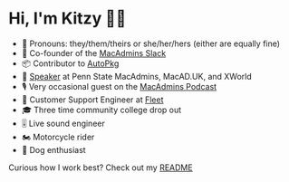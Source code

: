 # Hi, I'm Kitzy 👋🏻

- 👤 Pronouns: they/them/theirs or she/her/hers (either are equally fine)
- 💬 Co-founder of the [MacAdmins Slack](https://www.macadmins.org/)
- 📦 Contributor to [AutoPkg](https://github.com/autopkg/kitzy-recipes)
- 🎤 [Speaker](https://kitzy.com/talks/) at Penn State MacAdmins, MacAD.UK, and XWorld
- 🎙️ Very occasional guest on the [MacAdmins Podcast](https://kitzy.com/podcasts/)
- 💼 Customer Support Engineer at [Fleet](https://github.com/fleetdm)
- 🎓 Three time community college drop out
- 🎚️ Live sound engineer
- 🏍️ Motorcycle rider
- 🐶 Dog enthusiast

Curious how I work best? Check out my [README](https://kitzy.com/readme)
